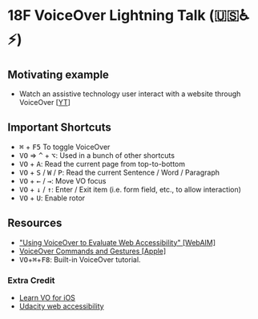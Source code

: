 # 18F VoiceOver Li️ghtning Talk (🇺🇸♿️⚡)

## Motivating example

* Watch an assistive technology user interact with a website through VoiceOver \[[YT](https://www.youtube.com/watch?v=QW_dUs9D1oQ)\]

## Important Shortcuts

* <kbd>⌘</kbd> + <kbd>F5</kbd> To toggle VoiceOver
* <kbd>VO</kbd> => <kbd>^</kbd> + <kbd>⌥</kbd>: Used in a bunch of other shortcuts
* <kbd>VO</kbd> + <kbd>A</kbd>: Read the current page from top-to-bottom
* <kbd>VO</kbd> + <kbd>S</kbd> / <kbd>W</kbd> / <kbd>P</kbd>: Read the current Sentence / Word / Paragraph
* <kbd>VO</kbd> + <kbd>←</kbd> / <kbd>→</kbd>: Move VO focus
* <kbd>VO</kbd> + <kbd>↓</kbd> / <kbd>↑</kbd>: Enter / Exit item (i.e. form field, etc., to allow interaction)
* <kbd>VO</kbd> + <kbd>U</kbd>: Enable rotor

## Resources

* ["Using VoiceOver to Evaluate Web Accessibility" \[WebAIM\]](https://webaim.org/articles/voiceover/)
* [VoiceOver Commands and Gestures \[Apple\]](https://www.apple.com/voiceover/info/guide/_1131.html)
* <kbd>VO</kbd>+<kbd>⌘</kbd>+<kbd>F8</kbd>: Built-in VoiceOver tutorial.

### Extra Credit

* [Learn VO for iOS](https://support.apple.com/guide/iphone/turn-on-and-practice-voiceover-iph3e2e415f/ios) 
* [Udacity web accessibility](https://www.udacity.com/course/web-accessibility--ud891) 
